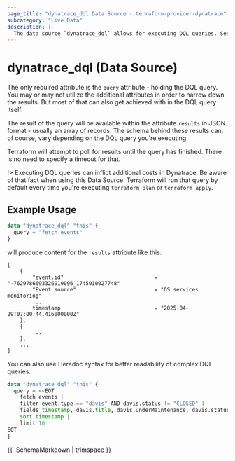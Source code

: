 ```yaml
---
page_title: "dynatrace_dql Data Source - terraform-provider-dynatrace"
subcategory: "Live Data"
description: |-
  The data source `dynatrace_dql` allows for executing DQL queries. See detailed information about the [Dynatrace Query Language](https://docs.dynatrace.com/docs/discover-dynatrace/references/dynatrace-query-language) within the Dynatrace Documentation.
---
```


# dynatrace_dql (Data Source)

The only required attribute is the `query` attribute - holding the DQL query.
You may or may not utilize the additional attributes in order to narrow down the results. But most of that can also get achieved with in the DQL query itself.

The result of the query will be available within the attribute `results` in JSON format - usually an array of records.
The schema behind these results can, of course, vary depending on the DQL query you're executing.

Terraform will attempt to poll for results until the query has finished. There is no need to specify a timeout for that.

!> Executing DQL queries can inflict additional costs in Dynatrace. Be aware of that fact when using this Data Source. Terraform will run that query by default every time you're executing `terraform plan` or `terraform apply`.

## Example Usage
```terraform
data "dynatrace_dql" "this" {
  query = "fetch events"
}
```
will produce content for the `results` attribute like this:
```
[
    {
        "event.id"                             = "-7629786693326919096_1745910027748"
        "Event source"                         = "OS services monitoring"
        ...
        timestamp                              = "2025-04-29T07:00:44.416000000Z"
    },
    {
        ...
    },
    ...
]
```

You can also use Heredoc syntax for better readability of complex DQL queries.

```terraform
data "dynatrace_dql" "this" {
  query = <<EOT
    fetch events |
    filter event.type == "davis" AND davis.status != "CLOSED" |
    fields timestamp, davis.title, davis.underMaintenance, davis.status |
    sort timestamp |
    limit 10  
EOT
}
```

{{ .SchemaMarkdown | trimspace }}